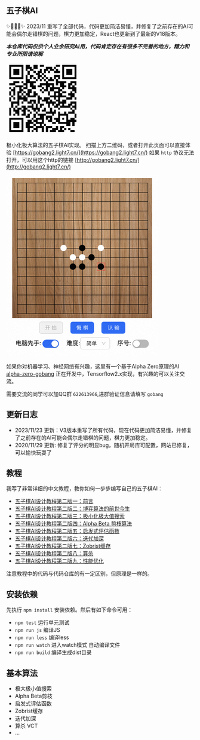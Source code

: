 ## 五子棋AI

✨🎉🎉🎉✨ 2023/11 重写了全部代码，代码更加简洁易懂，并修复了之前存在的AI可能会偶尔走错棋的问题，棋力更加稳定，React也更新到了最新的V18版本。

***本仓库代码仅供个人业余研究AI用，代码肯定存在有很多不完善的地方，精力和专业所限请谅解***

![二维码](./images/gobang2.png)

极小化极大算法的五子棋AI实现。 扫描上方二维码，或者打开此页面可以直接体验 [https://gobang2.light7.cn/](https://gobang2.light7.cn/) 如果 `http` 协议无法打开，可以用这个http的链接 [http://gobang2.light7.cn/](http://gobang2.light7.cn/)

![截图](./images/ss.png)

如果你对机器学习、神经网络有兴趣，这里有一个基于Alpha Zero原理的AI [alpha-zero-gobang](https://github.com/lihongxun945/alpha-zero-gobang) 正在开发中，Tensorflow2.x实现，有兴趣的可以关注交流。

需要交流的同学可以加QQ群 `622613966`,进群验证信息请填写 `gobang`

## 更新日志

- 2023/11/23 更新：V3版本重写了所有代码，现在代码更加简洁易懂，并修复了之前存在的AI可能会偶尔走错棋的问题，棋力更加稳定。
- 2020/11/29 更新: 修复了评分的明显bug，随机开局库可配置，网站已修复，可以愉快玩耍了

## 教程
我写了非常详细的中文教程，教你如何一步步编写自己的五子棋AI：

- [五子棋AI设计教程第二版一：前言](https://github.com/lihongxun945/myblog/issues/11)
- [五子棋AI设计教程第二版二：博弈算法的前世今生](https://github.com/lihongxun945/myblog/issues/12)
- [五子棋AI设计教程第二版三：极小化极大值搜索](https://github.com/lihongxun945/myblog/issues/13)
- [五子棋AI设计教程第二版四：Alpha Beta 剪枝算法](https://github.com/lihongxun945/myblog/issues/14)
- [五子棋AI设计教程第二版五：启发式评估函数](https://github.com/lihongxun945/myblog/issues/15)
- [五子棋AI设计教程第二版六：迭代加深](https://github.com/lihongxun945/myblog/issues/16)
- [五子棋AI设计教程第二版七：Zobrist缓存](https://github.com/lihongxun945/myblog/issues/17)
- [五子棋AI设计教程第二版八：算杀](https://github.com/lihongxun945/myblog/issues/18)
- [五子棋AI设计教程第二版九：性能优化](https://github.com/lihongxun945/myblog/issues/19)

注意教程中的代码与代码仓库的有一定区别，但原理是一样的。


## 安装依赖

先执行 `npm install` 安装依赖。然后有如下命令可用：

- `npm test`  运行单元测试
- `npm run js` 编译JS
- `npm run less` 编译less
- `npm run watch` 进入watch模式 自动编译文件
- `npm run build` 编译生成dist目录

## 基本算法

- 极大极小值搜索
- Alpha Beta剪枝
- 启发式评估函数
- Zobrist缓存
- 迭代加深
- 算杀 VCT
- ...
